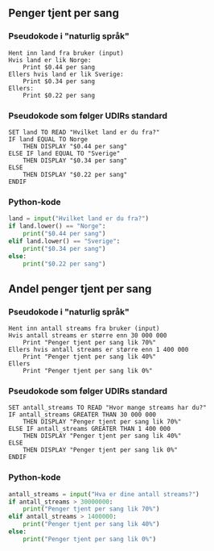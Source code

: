 ## Penger tjent per sang

### Pseudokode i "naturlig språk"
```pseudo
Hent inn land fra bruker (input)
Hvis land er lik Norge:
    Print $0.44 per sang
Ellers hvis land er lik Sverige:
    Print $0.34 per sang
Ellers:
    Print $0.22 per sang
```
### Pseudokode som følger UDIRs standard
```pseudo
SET land TO READ "Hvilket land er du fra?"
IF land EQUAL TO Norge
    THEN DISPLAY "$0.44 per sang"
ELSE IF land EQUAL TO "Sverige"
    THEN DISPLAY "$0.34 per sang"
ELSE
    THEN DISPLAY "$0.22 per sang"
ENDIF
```
### Python-kode
```python
land = input("Hvilket land er du fra?")
if land.lower() == "Norge":
    print("$0.44 per sang")
elif land.lower() == "Sverige":
    print("$0.34 per sang")
else:
    print("$0.22 per sang")
```
## Andel penger tjent per sang

### Pseudokode i "naturlig språk"
```pseudo
Hent inn antall streams fra bruker (input)
Hvis antall streams er større enn 30 000 000
    Print "Penger tjent per sang lik 70%"
Ellers hvis antall streams er større enn 1 400 000
    Print "Penger tjent per sang lik 40%"
Ellers
    Print "Penger tjent per sang lik 0%"
```
### Pseudokode som følger UDIRs standard
```pseudo
SET antall_streams TO READ "Hvor mange streams har du?"
IF antall_streams GREATER THAN 30 000 000
    THEN DISPLAY "Penger tjent per sang lik 70%"
ELSE IF antall_streams GREATER THAN 1 400 000
    THEN DISPLAY "Penger tjent per sang lik 40%"
ELSE
    THEN DISPLAY "Penger tjent per sang lik 0%"
ENDIF
```
### Python-kode
```python
antall_streams = input("Hva er dine antall streams?")
if antall_streams > 30000000:
    print("Penger tjent per sang lik 70%")
elif antall_streams > 1400000:
    print("Penger tjent per sang lik 40%")
else:
    print("Penger tjent per sang lik 0%")
```


